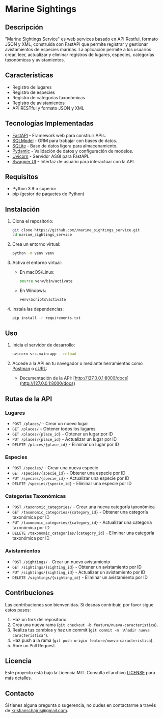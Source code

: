 # Marine Sightings

## Descripción

"Marine Sightings Service" es web services basado en API Restful, formato JSON y XML, construida con FastAPI que permite registrar y gestionar avistamientos de especies marinas. La aplicación permite a los usuarios crear, leer, actualizar y eliminar registros de lugares, especies, categorías taxonómicas y avistamientos.

## Características

- Registro de lugares
- Registro de especies
- Registro de categorías taxonómicas
- Registro de avistamientos
- API RESTful y formato JSON y XML

## Tecnologías Implementadas

- [FastAPI](https://fastapi.tiangolo.com/) - Framework web para construir APIs.
- [SQLModel](https://sqlmodel.tiangolo.com/) - ORM para trabajar con bases de datos.
- [SQLite](https://www.sqlite.org/index.html) - Base de datos ligera para almacenamiento.
- [Pydantic](https://pydantic-docs.helpmanual.io/) - Validación de datos y configuración de modelos.
- [Uvicorn](https://www.uvicorn.org/) - Servidor ASGI para FastAPI.
- [Swagger UI](https://swagger.io/tools/swagger-ui/) - Interfaz de usuario para interactuar con la API.

## Requisitos

- Python 3.9 o superior
- pip (gestor de paquetes de Python)

## Instalación

1. Clona el repositorio:

   ```bash
   git clone https://github.com//marine_sightings_service.git
   cd marine_sightings_service  
   ```

2. Crea un entorno virtual:

   ```bash
   python -m venv venv
   ```

3. Activa el entorno virtual:

   - En macOS/Linux:

     ```bash
     source venv/bin/activate
     ```

   - En Windows:

     ```bash
     venv\Scripts\activate
     ```

4. Instala las dependencias:

   ```bash
   pip install -r requirements.txt
   ```

## Uso

1. Inicia el servidor de desarrollo:

   ```bash
   uvicorn src.main:app --reload
   ```

2. Accede a la API en tu navegador o mediante herramientas como [Postman](https://www.postman.com/) o [cURL](https://curl.se/):

   - Documentación de la API: [http://127.0.0.1:8000/docs](http://127.0.0.1:8000/docs)

## Rutas de la API

### Lugares

- `POST /places/` - Crear un nuevo lugar
- `GET /places/` - Obtener todos los lugares
- `GET /places/{place_id}` - Obtener un lugar por ID
- `PUT /places/{place_id}` - Actualizar un lugar por ID
- `DELETE /places/{place_id}` - Eliminar un lugar por ID

### Especies

- `POST /species/` - Crear una nueva especie
- `GET /species/{specie_id}` - Obtener una especie por ID
- `PUT /species/{specie_id}` - Actualizar una especie por ID
- `DELETE /species/{specie_id}` - Eliminar una especie por ID

### Categorías Taxonómicas

- `POST /taxonomic_categories/` - Crear una nueva categoría taxonómica
- `GET /taxonomic_categories/{category_id}` - Obtener una categoría taxonómica por ID
- `PUT /taxonomic_categories/{category_id}` - Actualizar una categoría taxonómica por ID
- `DELETE /taxonomic_categories/{category_id}` - Eliminar una categoría taxonómica por ID

### Avistamientos

- `POST /sightings/` - Crear un nuevo avistamiento
- `GET /sightings/{sighting_id}` - Obtener un avistamiento por ID
- `PUT /sightings/{sighting_id}` - Actualizar un avistamiento por ID
- `DELETE /sightings/{sighting_id}` - Eliminar un avistamiento por ID

## Contribuciones

Las contribuciones son bienvenidas. Si deseas contribuir, por favor sigue estos pasos:

1. Haz un fork del repositorio.
2. Crea una nueva rama (`git checkout -b feature/nueva-caracteristica`).
3. Realiza tus cambios y haz un commit (`git commit -m 'Añadir nueva característica'`).
4. Haz push a la rama (`git push origin feature/nueva-caracteristica`).
5. Abre un Pull Request.

## Licencia

Este proyecto está bajo la Licencia MIT. Consulta el archivo [LICENSE](LICENSE) para más detalles.

## Contacto

Si tienes alguna pregunta o sugerencia, no dudes en contactarme a través de [kristianschajris@gmail.com](mailto:kristianschajris@gmail.com).
